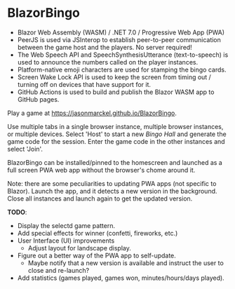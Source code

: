 # BlazorBingo

* Blazor Web Assembly (WASM) / .NET 7.0 / Progressive Web App (PWA)
* PeerJS is used via JSInterop to establish peer-to-peer communication between the game host and the players.  No server required!
* The Web Speech API and SpeechSynthesisUtterance (text-to-speech) is used to announce the numbers called on the player instances.
* Platform-native emoji characters are used for stamping the bingo cards.
* Screen Wake Lock API is used to keep the screen from timing out / turning off on devices that have support for it.
* GitHub Actions is used to build and publish the Blazor WASM app to GitHub pages.

Play a game at https://jasonmarckel.github.io/BlazorBingo.

Use multiple tabs in a single browser instance, multiple browser instances, or multiple devices.  Select 'Host' to start a new *Bingo Hall* and generate the game code for the session.  Enter the game code in the other instances and select 'Join'.

BlazorBingo can be installed/pinned to the homescreen and launched as a full screen PWA web app without the browser's chome around it.

Note: there are some peculiarities to updating PWA apps (not specific to Blazor).  Launch the app, and it detects a new version in the background.  Close all instances and launch again to get the updated version.

**TODO**:
* Display the selectd game pattern.
* Add special effects for winner (confetti, fireworks, etc.)
* User Interface (UI) improvements
  * Adjust layout for landscape display.
* Figure out a better way of the PWA app to self-update.
  * Maybe notify that a new version is available and instruct the user to close and re-launch?
* Add statistics (games played, games won, minutes/hours/days played).
